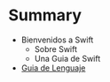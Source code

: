 # Summary

* Bienvenidos a Swift
   * Sobre Swift
   * Una Guia de Swift
* [Guia de Lenguaje](11-sobre-swift.md)

